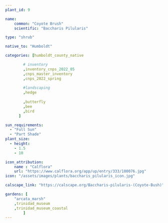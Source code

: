 ```yaml
---
plant_id: 9

name: 
    common: "Coyote Brush"  
    scientific: "Baccharis Pilularis"  

type: "shrub"

native_to: "Humboldt"

categories: [humboldt_county_native

        # inventory
        ,inventory_cnps_2022_05
        ,cnps_master_inventory
        ,cnps_2022_spring
        
        #landscaping
        ,hedge
        
        ,butterfly
        ,bee
        ,bird
      ]

sun_requirements:
  - "Full Sun"
  - "Part Shade"
plant_size:
  - height: 
    - 1.5
    - 10

icon_attribution: 
    name : "Calflora"
    url: "https://www.calflora.org/app/up/entry/333/100076.jpg" 
icon: "/assets/images/plants/baccharis_pilularis_icon.jpg"

calscape_link: "https://calscape.org/Baccharis-pilularis-(Coyote-Bush)"

gardens: [ 
    "arcata_marsh"
    ,trinidad_museum
    ,trinidad_museum_coastal
        ]
---
```

